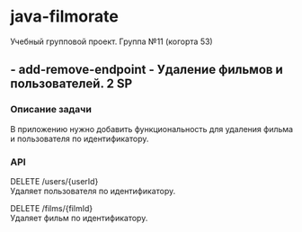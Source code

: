 # java-filmorate
Учебный групповой проект. Группа №11 (когорта 53) 


## - add-remove-endpoint - Удаление фильмов и пользователей. 2 SP

### Описание задачи
В приложению нужно добавить функциональность для удаления фильма и пользователя по идентификатору.

### API
DELETE /users/{userId}<br>
Удаляет пользователя по идентификатору.

DELETE /films/{filmId}<br>
Удаляет фильм по идентификатору.


